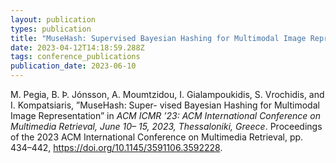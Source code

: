 ```yaml
---
layout: publication
types: publication
title: "MuseHash: Supervised Bayesian Hashing for Multimodal Image Representation"
date: 2023-04-12T14:18:59.288Z
tags: conference_publications
publication_date: 2023-06-10
---
```

<!--StartFragment-->

M. Pegia, B. Þ. Jónsson, A. Moumtzidou, I. Gialampoukidis, S. Vrochidis, and I. Kompatsiaris, ”MuseHash: Super- vised Bayesian Hashing for Multimodal Image Representation” in *ACM ICMR ’23: ACM International Conference on Multimedia Retrieval, June 10– 15, 2023, Thessaloniki, Greece*. Proceedings of the 2023 ACM International Conference on Multimedia Retrieval, pp. 434–442, https://doi.org/10.1145/3591106.3592228.

<!--EndFragment-->